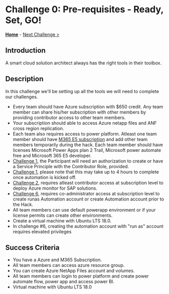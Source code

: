 # Challenge 0: Pre-requisites - Ready, Set, GO! 

**[Home](../README.md)** - [Next Challenge >](./01-SAP-Auto-Deployment.md)

## Introduction

A smart cloud solution architect always has the right tools in their toolbox. 

## Description

In this challenge we'll be setting up all the tools we will need to complete our challenges.

- Every team should have Azure subscription with $650 credit. Any team member can share his/her subscription with other members by providing contributor access to other team members.
- Your subscription should able to access Azure netapp files and ANF cross region replication. 
- Each team also requires access to power platform. Atleast one team member should have [M365 E5 subscription](https://go.microsoft.com/fwlink/p/?LinkID=698279)  and add other team members temporarily during the hack. Each team member should have licenses Microsoft Power Apps plan 2 Trail, Microsoft power automate free and Microsoft 365 E5 developer.
- [Challenge 1](./01-SAP-Auto-Deployment.md), the Participant will need an authorization to create or have a Service Principle with the Contributor Role, provided.
- [Challenge 1](./01-SAP-Auto-Deployment.md), please note that this may take up to 4 hours to complete once automation is kicked off.
- [Challenge 2](./02-Azure-Monitor.md), requires atleast contributor access at subscription level to deploy Azure monitor for SAP solutions. 
- [Challenge 6](./06-Start-Stop-Automation.md), requires co-administrator access at subscription level to create runas Automation account or create Automation account prior to the Hack.
- All team members can use default powerapp environment or if your license permits can create other environments. 
- Create a virtual machine with Ubuntu LTS 18.0.
- In challenge #6, creating the automation account with "run as" account requires elevated privileges
    
## Success Criteria

- You have a Azure and M365 Subscription.
- All team members can access azure resource group.
- You can create Azure NetApp Files account and volumes.
- All team members can login to power platform and create power automate flow, power app and access power BI. 
- Virtual machine with Ubuntu LTS 18.0
